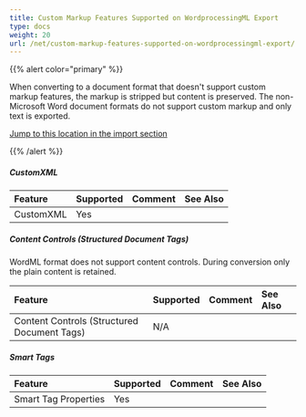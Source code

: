 ```yaml
---
title: Custom Markup Features Supported on WordprocessingML Export
type: docs
weight: 20
url: /net/custom-markup-features-supported-on-wordprocessingml-export/
---
```


{{% alert color="primary" %}} 

When converting to a document format that doesn't support custom markup features, the markup is stripped but content is preserved. The non-Microsoft Word document formats do not support custom markup and only text is exported.

[Jump to this location in the import section](/words/net/custom-markup-features-supported-on-wordprocessingml-import/)

{{% /alert %}} 
##### **CustomXML**

|**Feature**|**Supported**|**Comment**|**See Also**|
| :- | :- | :- | :- |
|CustomXML |Yes | | |
##### **Content Controls (Structured Document Tags)**
WordML format does not support content controls. During conversion only the plain content is retained.

|**Feature**|**Supported**|**Comment**|**See Also**|
| :- | :- | :- | :- |
|Content Controls (Structured Document Tags) |N/A | | |
##### **Smart Tags**

|**Feature**|**Supported**|**Comment**|**See Also**|
| :- | :- | :- | :- |
|Smart Tag Properties |Yes | | |

